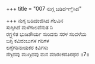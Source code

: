 +++
title = "007 ನುಗ್ಗ ಬಡಿದಞ್ಜಿಸಿದ"

+++
ನುಗ್ಗ ಬಡಿದಂಜಿಸಿದ ಗೆಲವಿನ  
ಸುಗ್ಗಿಗಿದೆ ಮಳೆಗಾಲವೆನುತ ನಿ  
ರಗ್ರ್ಗಳಿತ ಭುಜಶೌರ್ಯ ಸುರಿದನು ಸರಳ ಸರಿವಳೆಯ  
ಬಗ್ಗಿ ಕವಿವಂಬುಗಳ ಗರಿಗಳ  
ಲಗ್ಗೆಗರಿನಾಯಕರ ಕಿವಿಗಳು  
ನೆಗ್ಗಿದವು ಮುಗ್ಗಿದವು ಮನ ಮಾರಂಕದತಿರಥರ       ॥7॥